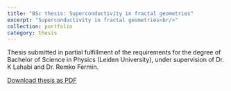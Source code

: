 ```yaml
---
title: "BSc thesis: Superconductivity in fractal geometries"
excerpt: "Superconductivity in fractal geometries<br/>"
collection: portfolio
category: thesis
---
```


Thesis submitted in partial fulfillment of the requirements for the degree of Bachelor of Science in Physics (Leiden University), under supervision of Dr. K Lahabi and Dr. Remko Fermin.

[Download thesis as PDF](/files/Thesis_Leiden.pdf)
